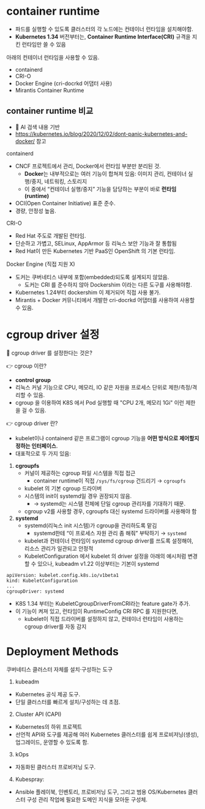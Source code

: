 # container runtime
- 파드를 실행할 수 있도록 클러스터의 각 노드에는 컨테이너 런타임을 설치해야함.
- **Kubernetes 1.34** 버전부터는, **Container Runtime Interface(CRI)** 규격을 지킨 런타임만 쓸 수 있음

아래의 컨테이너 런타임을 사용할 수 있음.
- containerd
- CRI-O
- Docker Engine (cri-docrkd 어댑터 사용)
- Mirantis Container Runtime

## container runtime 비교
- 🤖 AI 검색 내용 기반
- https://kubernetes.io/blog/2020/12/02/dont-panic-kubernetes-and-docker/ 참고

containerd
- CNCF 프로젝트에서 관리, Docker에서 런타임 부분만 분리된 것.
	- **Docker**는 내부적으로는 여러 기능이 합쳐져 있음: 이미지 관리, 컨테이너 실행/중지, 네트워킹, 스토리지
	- 이 중에서 “컨테이너 실행/중지” 기능을 담당하는 부분이 바로 **런타임(runtime)**
- OCI(Open Container Initiative) 표준 준수.
- 경량, 안정성 높음.

CRI-O
- Red Hat 주도로 개발된 런타임.
- 단순하고 가볍고, SELinux, AppArmor 등 리눅스 보안 기능과 잘 통합됨
- Red Hat이 만든 Kubernetes 기반 PaaS인 OpenShift 의 기본 런타임.

Docker Engine (직접 지원 X)
- 도커는 쿠버네티스 내부에 포함(embedded)되도록 설계되지 않았음.
	- 도커는 CRI 를 준수하지 않아 Dockershim 이라는 다른 도구를 사용해야함.
- Kubernetes 1.24부터 dockershim 이 제거되어 직접 사용 불가.
- Mirantis + Docker 커뮤니티에서 개발한 cri-docrkd 어댑터를 사용하여 사용할 수 있음.

# cgroup driver 설정
🤖 cgroup driver 를 설정한다는 것은?

👉 cgroup 이란?
- **control group**
- 리눅스 커널 기능으로 CPU, 메모리, IO 같은 자원을 프로세스 단위로 제한/측정/격리할 수 있음.
- cgroup 을 이용하여 K8S 에서 Pod 실행할 때 "CPU 2개, 메모리 1Gi" 이런 제한을 걸 수 있음.

👉 cgroup driver 란?
- kubelet이나 containerd 같은 프로그램이 cgroup 기능을 **어떤 방식으로 제어할지 정하는 인터페이스**.
- 대표적으로 두 가지 있음:

1. **cgroupfs**
    - 커널이 제공하는 cgroup 파일 시스템을 직접 접근
	    - container runtime이 직접 `/sys/fs/cgroup` 건드리기 → `cgroupfs`
    - kubelet 의 기본 cgroup 드라이버
    - 시스템의 init이 systemd일 경우 권장되지 않음.
        - → systemd는 시스템 전체에 단일 cgroup 관리자를 기대하기 때문.
    - cgroup v2를 사용할 경우, cgroupfs 대신 systemd 드라이버를 사용해야 함
2. **systemd**
    - systemd(리눅스 init 시스템)가 cgroup을 관리하도록 맡김
	    - systemd한테 “이 프로세스 자원 관리 좀 해줘” 부탁하기 → `systemd`
    - kubelet과 컨테이너 런타임이 systemd cgroup driver를 쓰도록 설정해야, 리소스 관리가 일관되고 안정적
    - KubeletConfiguration 에서 kubelet 의 driver 설정을 아래의 예시처럼 변경할 수 있으나, kubeadm v1.22 이상부터는 기본이 systemd
```
apiVersion: kubelet.config.k8s.io/v1beta1
kind: KubeletConfiguration
...
cgroupDriver: systemd
```

- K8S 1.34 부터는 KubeletCgroupDriverFromCRI라는 feature gate가 추가.
- 이 기능이 켜져 있고, 런타임이 RuntimeConfig CRI RPC 를 지원한다면,
    - kubelet이 직접 드라이버를 설정하지 않고, 컨테이너 런타임이 사용하는 cgroup driver를 자동 감지

# Deployment Methods
쿠버네티스 클러스터 자체를 설치·구성하는 도구

1. kubeadm
- Kubernetes 공식 제공 도구.
- 단일 클러스터를 빠르게 설치/구성하는 데 초점.

2. Cluster API (CAPI)
- Kubernetes의 하위 프로젝트
- 선언적 API와 도구를 제공해 여러 Kubernetes 클러스터를 쉽게 프로비저닝(생성), 업그레이드, 운영할 수 있도록 함.

3. kOps
- 자동화된 클러스터 프로비저닝 도구.

4. Kubespray:
- Ansible 플레이북, 인벤토리, 프로비저닝 도구, 그리고 범용 OS/Kubernetes 클러스터 구성 관리 작업에 필요한 도메인 지식을 모아둔 구성체. 

